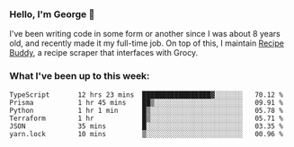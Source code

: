 ### Hello, I'm George 👋

I've been writing code in some form or another since I was about 8 years old, and recently made it my full-time job. On top of this, I maintain [Recipe Buddy](https://github.com/georgegebbett/recipe-buddy), a recipe scraper that interfaces with Grocy.  

<!--
**georgegebbett/georgegebbett** is a ✨ _special_ ✨ repository because its `README.md` (this file) appears on your GitHub profile.

Here are some ideas to get you started:

- 🔭 I’m currently working on ...
- 🌱 I’m currently learning ...
- 👯 I’m looking to collaborate on ...
- 🤔 I’m looking for help with ...
- 💬 Ask me about ...
- 📫 How to reach me: ...
- 😄 Pronouns: ...
- ⚡ Fun fact: ...
-->

### What I've been up to this week:
<!--START_SECTION:waka-->

```text
TypeScript       12 hrs 23 mins  █████████████████▓░░░░░░░   70.12 %
Prisma           1 hr 45 mins    ██▒░░░░░░░░░░░░░░░░░░░░░░   09.91 %
Python           1 hr 1 min      █▒░░░░░░░░░░░░░░░░░░░░░░░   05.78 %
Terraform        1 hr            █▒░░░░░░░░░░░░░░░░░░░░░░░   05.71 %
JSON             35 mins         █░░░░░░░░░░░░░░░░░░░░░░░░   03.35 %
yarn.lock        10 mins         ▒░░░░░░░░░░░░░░░░░░░░░░░░   00.96 %
```

<!--END_SECTION:waka-->
